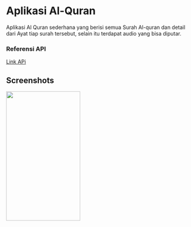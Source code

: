 # Aplikasi Al-Quran
Aplikasi Al Quran sederhana yang berisi semua Surah Al-quran dan detail dari Ayat tiap surah tersebut, selain itu terdapat audio yang bisa diputar.
<h3>Referensi API</h3>
<a href = "https://github.com/bachors/Al-Quran-ID-API?fbclid=IwAR2lPEXmqQA2hw6d0rj-cibvh2cJuIaVJjruI6K96PpQjx1WTU5gfb35LQ4">Link APi</a> 
<h2>Screenshots</h2>
<img src = "https://doc-10-6c-docs.googleusercontent.com/docs/securesc/9d4jbha5imbi2hp4pk3phjbqoioafq8a/836j1h8sm1t58k0ta6e32ishvfeadr06/1602401475000/09201714033501894936/09201714033501894936/11guZNqHFUENXKdwK3X3uEnOHpP0YTaJq?authuser=0" width="200" height="350">
